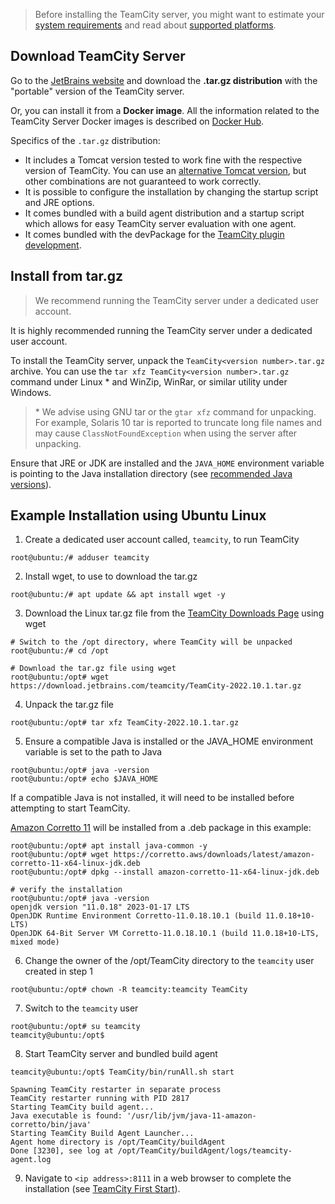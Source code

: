 [//]: # (title: Install TeamCity Server on Linux or macOS)
[//]: # (auxiliary-id: Install TeamCity Server on Linux or macOS)

>Before installing the TeamCity server, you might want to estimate your [system requirements](system-requirements.md) and read about [supported platforms](supported-platforms-and-environments.md).

## Download TeamCity Server

Go to the [JetBrains website](http://www.jetbrains.com/teamcity/download/) and download the __.tar.gz distribution__ with the "portable" version of the TeamCity server.

Or, you can install it from a __Docker image__. All the information related to the TeamCity Server Docker images is described on [Docker Hub](https://hub.docker.com/r/jetbrains/teamcity-server/).

Specifics of the `.tar.gz` distribution:
* It includes a Tomcat version tested to work fine with the respective version of TeamCity. You can use an [alternative Tomcat version](how-to.md#Install+Non-Bundled+Version+of+Tomcat), but other combinations are not guaranteed to work correctly.
* It is possible to configure the installation by changing the startup script and JRE options.
* It comes bundled with a build agent distribution and a startup script which allows for easy TeamCity server evaluation with one agent.
* It comes bundled with the devPackage for the [TeamCity plugin development](https://plugins.jetbrains.com/docs/teamcity/developing-teamcity-plugins.html).

## Install from tar.gz

>We recommend running the TeamCity server under a dedicated user account.

It is highly recommended running the TeamCity server under a dedicated user account.

To install the TeamCity server, unpack the `TeamCity<version number>.tar.gz` archive. You can use the `tar xfz TeamCity<version number>.tar.gz` command under Linux \* and WinZip, WinRar, or similar utility under Windows.

>\* We advise using GNU tar or the `gtar xfz` command for unpacking. For example, Solaris 10 tar is reported to truncate long file names and may cause `ClassNotFoundException` when using the server after unpacking.

Ensure that JRE or JDK are installed and the `JAVA_HOME` environment variable is pointing to the Java installation directory (see [recommended Java versions](supported-platforms-and-environments.md#TeamCity+Server)).

## Example Installation using Ubuntu Linux

1. Create a dedicated user account called, `teamcity`, to run TeamCity

```
root@ubuntu:/# adduser teamcity
```

2. Install wget, to use to download the tar.gz

```
root@ubuntu:/# apt update && apt install wget -y
```

3. Download the Linux tar.gz file from the [TeamCity Downloads Page](https://www.jetbrains.com/teamcity/download/other.html) using wget
```
# Switch to the /opt directory, where TeamCity will be unpacked
root@ubuntu:/# cd /opt

# Download the tar.gz file using wget
root@ubuntu:/opt# wget https://download.jetbrains.com/teamcity/TeamCity-2022.10.1.tar.gz
```

4. Unpack the tar.gz file

```
root@ubuntu:/opt# tar xfz TeamCity-2022.10.1.tar.gz
```

5. Ensure a compatible Java is installed or the JAVA_HOME environment variable is set to the path to Java

```
root@ubuntu:/opt# java -version
root@ubuntu:/opt# echo $JAVA_HOME
```

If a compatible Java is not installed, it will need to be installed before attempting to start TeamCity.

[Amazon Corretto 11](https://docs.aws.amazon.com/corretto/latest/corretto-11-ug/downloads-list.html) will be installed from a .deb package in this example:
```
root@ubuntu:/opt# apt install java-common -y
root@ubuntu:/opt# wget https://corretto.aws/downloads/latest/amazon-corretto-11-x64-linux-jdk.deb
root@ubuntu:/opt# dpkg --install amazon-corretto-11-x64-linux-jdk.deb

# verify the installation
root@ubuntu:/opt# java -version
openjdk version "11.0.18" 2023-01-17 LTS
OpenJDK Runtime Environment Corretto-11.0.18.10.1 (build 11.0.18+10-LTS)
OpenJDK 64-Bit Server VM Corretto-11.0.18.10.1 (build 11.0.18+10-LTS, mixed mode)
```

6. Change the owner of the /opt/TeamCity directory to the `teamcity` user created in step 1

```
root@ubuntu:/opt# chown -R teamcity:teamcity TeamCity
```

7. Switch to the `teamcity` user

```
root@ubuntu:/opt# su teamcity
teamcity@ubuntu:/opt$
```

8. Start TeamCity server and bundled build agent

```
teamcity@ubuntu:/opt$ TeamCity/bin/runAll.sh start

Spawning TeamCity restarter in separate process
TeamCity restarter running with PID 2817
Starting TeamCity build agent...
Java executable is found: '/usr/lib/jvm/java-11-amazon-corretto/bin/java'
Starting TeamCity Build Agent Launcher...
Agent home directory is /opt/TeamCity/buildAgent
Done [3230], see log at /opt/TeamCity/buildAgent/logs/teamcity-agent.log
```

9. Navigate to `<ip address>:8111` in a web browser to complete the installation (see [TeamCity First Start](quick-setup-guide.md#TeamCity+First+Start)).